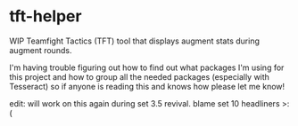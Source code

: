 # tft-helper
WIP Teamfight Tactics (TFT) tool that displays augment stats during augment rounds.

I'm having trouble figuring out how to find out what packages I'm using for this project and 
how to group all the needed packages (especially with Tesseract) so if anyone is reading this 
and knows how please let me know!

edit: will work on this again during set 3.5 revival. blame set 10 headliners >:(
